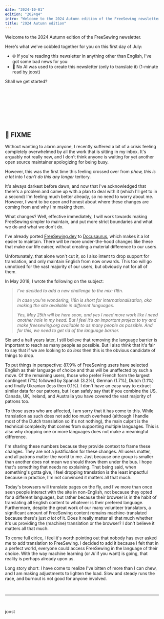```yaml
---
date: "2024-10-01"
edition: "2024q4"
intro: "Welcome to the 2024 Autumn edition of the FreeSewing newsletter."
title: "2024 Autumn edition"
---
```


Welcome to the 2024 Autumn edition of the FreeSewing newsletter.

Here's what we've cobbled together for you on this first day of July:

- 🌐 If you're reading this newsletter in anything other than English, I've got some bad news for you
- 🤖 No AI was used to create this newsletter (only to translate it) (1-minute read by joost)

Shall we get started?

&nbsp;  

&nbsp;

&nbsp;  

&nbsp;

## 🤖 FIXME

Without wanting to alarm anyone, I recently suffered a bit of a crisis
feeling completely overwhelmed by all the work that is sitting in my inbox.
It's arguably not really new, and I don't think anyone is waiting for yet another
open source maintainer apologizing for being busy.

However, this was the first time this feeling crossed over from _phew, this is
a lot_ into _I can't do this any longer_ teritory.

It's always darkest before dawn, and now that I've acknowledged that there's a
problem and came up with a plan to deal with it (which I'll get to in a second)
I'm feeling much better already, so no need to worry about me. However, I want
to be open and honest about where these changes are coming from and why I'm 
making them.

What changes? Well, effective immediately, I will work towards making
FreeSewing simpler to maintain, and put more strict boundaries and what we do
and what we don't do.

I've already ported [FreeSewing.dev](https://freesewing.dev/) to
[Docusaurus](https://docusaurus.io/), which makes it a lot easier to maintain.
There will be more under-the-hood changes like these that make our life eaiser,
without creating a material difference to our users.

Unfortunately, that alone won't cut it, so I also intent to drop support
for translation, and only maintain English from now onwards.
This too will go unnoticed for the vast majority of our users, but obviously
not for all of them.

In May 2018, I wrote the following on the subject:

> *I’ve decided to add a new challenge to the mix: i18n.*
> 
> *In case you’re wondering, i18n is short for internationalisation, aka making
> the site available in different languages.*
> 
> *Yes, May 25th will be here soon, and yes I need more work like I need
> another hole in my head. But I feel it’s an important project to try and make
> freesewing.org available to as many people as possible. And for this, we need
> to get rid of the language barrier.*

Six and a half years later, I still believe that removing the language
barrier is important to reach as many people as possible. But I also think that
it's fair to say that if we are looking to do _less_ then this is the obvious
candidate of things to drop.

To put things in perspective: 87.9% of FreeSewing users have selected English
as their language of choice and thus will be unaffected by such a move.  Of the
remaining users, those who prefer French form the largest contingent (7%)
followed by Spanish (3.2%), German (1.7%), Dutch (1.1%) and finally Ukranian
(less then 0.1%). I don't have an easy way to extract similar data for our
patrons, but I can safely say that if you combine the US, Canada, UK, Ireland, 
and Australia you have covered the vast majority of patrons too.

To those users who are affected, I am sorry that it has come to this. While
translation as such does not add too much overhead (although I handle most of
the Dutch translation so it's not nothing), the main culprit is the technical
complexity that comes from supporting multiple languages.
This is also why dropping one or more languages does not make a meaningful
difference.

I'm sharing these numbers because they provide context to frame these changes.
They are not a justification for these changes. All users matter, and all 
patrons matter the world to me.
Just because one group is smaller than another does not mean we should throw
them under the bus. I hope that's something that needs no explaining. That
being said, when something's gotta give, I feel dropping translation is the
least impactful because in practice, I'm not convinced it matters all that much.

Today's browsers will translate pages on the fly, and I've more than once seen
people interact with the site in non-English, not because they opted for a
different languages, but rather because their browser is in the habit of
translating all English content to whatever is their prefered language.
Furthermore, despite the great work of our many volunteer translators, a
significant amount of FreeSewing content remains machine-translated because
there's just _a lot_ of it. Does it really matter all that much whether it's
us providing the (machine) translation or the browser?
I don't believe it matters all that much.

To come full cirlce, I feel it's worth pointing out that nobody has ever asked
me to add translation to FreeSewing. I decided to add it because I felt that in
a perfect world, everyone could access FreeSewing in the language of their
choice. With the way machine learning (or _AI_ if you want) is going, that 
reality is perhaps already upon us.

Long story short: I have come to realize I've bitten of more than I can chew,
and I am making adjustments to lighten the load. Slow and steady runs the 
race, and burnout is not good for anyone involved.


&nbsp;

---

&nbsp;



joost


